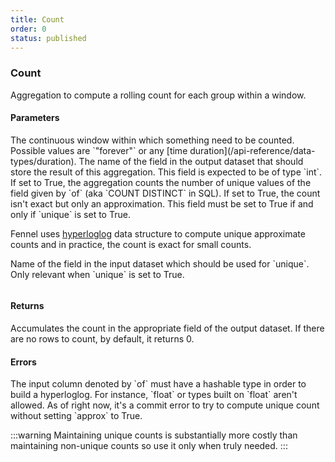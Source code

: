 ```yaml
---
title: Count
order: 0
status: published
---
```

### Count
Aggregation to compute a rolling count for each group within a window. 

#### Parameters
<Expandable title="window" type="Window">
The continuous window within which something need to be counted. Possible values
are `"forever"` or any [time duration](/api-reference/data-types/duration).
</Expandable>

<Expandable title="into_field" type="str">
The name of the field in the output dataset that should store the result of this
aggregation. This field is expected to be of type `int`.
</Expandable>

<Expandable title="unique" type="bool" defaultVal="False">
If set to True, the aggregation counts the number of unique values of the field
given by `of` (aka `COUNT DISTINCT` in SQL). 
</Expandable>

<Expandable title="approx" type="bool" defaultVal="False">
If set to True, the count isn't exact but only an approximation. This field must
be set to True if and only if `unique` is set to True. 

Fennel uses [hyperloglog](https://en.wikipedia.org/wiki/HyperLogLog) data 
structure to compute unique approximate counts and in practice, the count is 
exact for small counts.
</Expandable>

<Expandable title="of" type="Optional[str]">
Name of the field in the input dataset which should be used for `unique`. Only 
relevant when `unique` is set to True. 
</Expandable>

<pre snippet="api-reference/aggregations/count#basic" status="success" 
    message="Count # of transaction & distinct vendors per user">
</pre>

#### Returns
<Expandable type="int">
Accumulates the count in the appropriate field of the output dataset. If there 
are no rows to count, by default, it returns 0.
</Expandable>


#### Errors
<Expandable title="Count unique on unhashable type">
The input column denoted by `of` must have a hashable type in order to build a
hyperloglog. For instance, `float` or types built on `float` aren't allowed.
</Expandable>

<Expandable title="Unique counts without approx">
As of right now, it's a commit error to try to compute unique count without setting
`approx` to True.
</Expandable>

:::warning
Maintaining unique counts is substantially more costly than maintaining 
non-unique counts so use it only when truly needed.
:::
